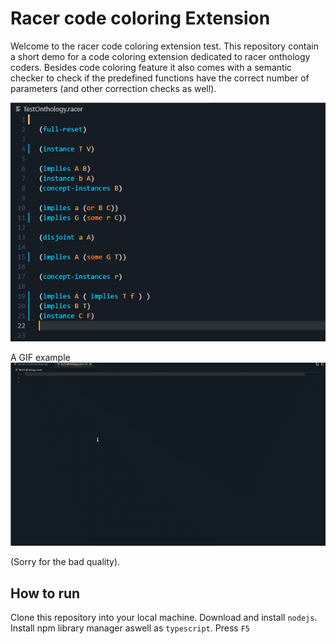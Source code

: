 # Racer code coloring Extension
Welcome to the racer code coloring extension test.
This repository contain a short demo for a code coloring extension
dedicated to racer onthology coders. 
Besides code coloring feature it also comes with a semantic checker to
check if the predefined functions have the correct number of parameters (and other correction
checks as well).

![Screenshot](CodeColoring.png)

A GIF example
![ Alt text](capture.gif)

(Sorry for the bad quality).
## How to run

Clone this repository into your local machine.
Download and install <code>nodejs</code>.
Install npm library manager aswell as <code>typescript</code>.
Press <code>F5</code>


